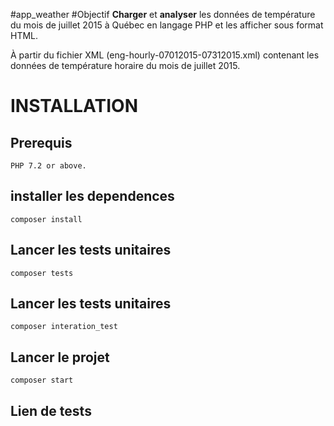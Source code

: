 #app_weather
#Objectif 
**Charger** et **analyser** les données de température du mois de juillet 2015 à Québec en langage
PHP et les afficher sous format HTML.

À partir du fichier XML (eng-hourly-07012015-07312015.xml) contenant les données de
température horaire du mois de juillet 2015.
 
# INSTALLATION

## Prerequis 

    PHP 7.2 or above.

## installer les dependences
    composer install

## Lancer les tests unitaires
    composer tests

## Lancer les tests unitaires
    composer interation_test

## Lancer le projet
    composer start

## Lien de tests

  


